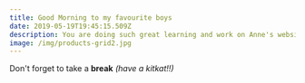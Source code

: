 ```yaml
---
title: Good Morning to my favourite boys
date: 2019-05-19T19:45:15.509Z
description: You are doing such great learning and work on Anne's website/logo/design
image: /img/products-grid2.jpg
---
```

Don't forget to take a **break** _(have a kitkat!!)_
